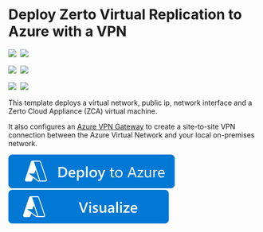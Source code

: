 # Deploy Zerto Virtual Replication to Azure with a VPN

<IMG SRC="https://azurequickstartsservice.blob.core.windows.net/badges/201-zerto-zca-vpn/PublicLastTestDate.svg" />&nbsp;
<IMG SRC="https://azurequickstartsservice.blob.core.windows.net/badges/201-zerto-zca-vpn/PublicDeployment.svg" />&nbsp;

<IMG SRC="https://azurequickstartsservice.blob.core.windows.net/badges/201-zerto-zca-vpn/FairfaxLastTestDate.svg" />&nbsp;
<IMG SRC="https://azurequickstartsservice.blob.core.windows.net/badges/201-zerto-zca-vpn/FairfaxDeployment.svg" />&nbsp;

<IMG SRC="https://azurequickstartsservice.blob.core.windows.net/badges/201-zerto-zca-vpn/BestPracticeResult.svg" />&nbsp;
<IMG SRC="https://azurequickstartsservice.blob.core.windows.net/badges/201-zerto-zca-vpn/CredScanResult.svg" />&nbsp;

This template deploys a virtual network, public ip, network interface and a Zerto Cloud Appliance (ZCA) virtual machine.

It also configures an [Azure VPN Gateway](https://docs.microsoft.com/en-us/azure/vpn-gateway/vpn-gateway-howto-site-to-site-resource-manager-portal) to create a site-to-site VPN connection between the Azure Virtual Network and your local on-premises network.

<a href="https://portal.azure.com/#create/Microsoft.Template/uri/https%3A%2F%2Fraw.githubusercontent.com%2FAzure%2Fazure-quickstart-templates%2Fmaster%2F201-zerto-zca-vpn%2Fazuredeploy.json" target="_blank">
    <img src="https://raw.githubusercontent.com/Azure/azure-quickstart-templates/master/1-CONTRIBUTION-GUIDE/images/deploytoazure.svg"/>
</a>

<a href="http://armviz.io/#/?load=https%3A%2F%2Fraw.githubusercontent.com%2FAzure%2Fazure-quickstart-templates%2Fmaster%2F201-zerto-zca-vpn%2Fazuredeploy.json" target="_blank">
    <img src="https://raw.githubusercontent.com/Azure/azure-quickstart-templates/master/1-CONTRIBUTION-GUIDE/images/visualizebutton.svg"/>
</a>

